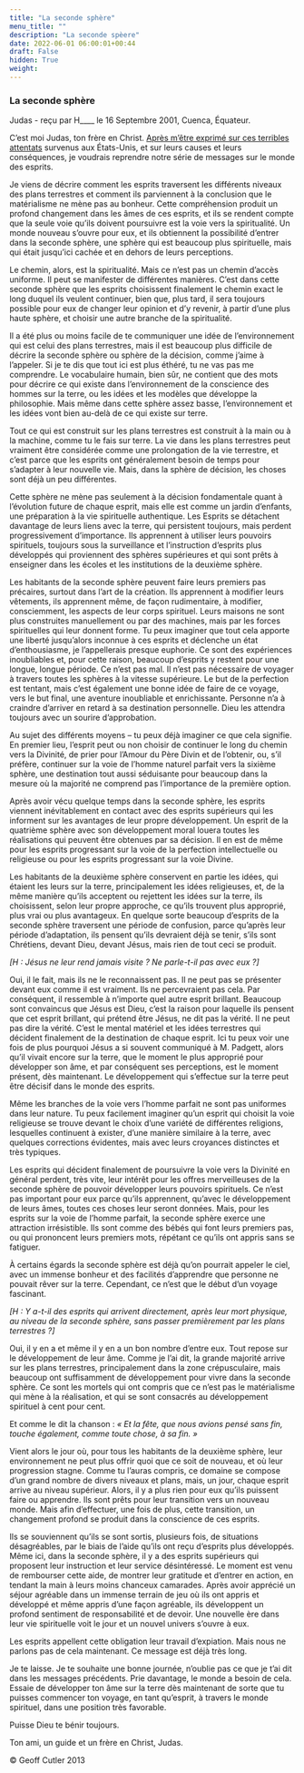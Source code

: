 ```yaml
---
title: "La seconde sphère"
menu_title: ""
description: "La seconde spèere"
date: 2022-06-01 06:00:01+00:44
draft: False
hidden: True
weight:
---
```

### La seconde sphère

Judas - reçu par H____ le 16 Septembre 2001, Cuenca, Équateur.

C’est moi Judas, ton frère en Christ. [Après m’être exprimé sur ces terribles attentats](/fr-contemporary-messages/fr-contemporary-messages-by-date-order/fr-contemporary-messages-2001/fr-2001-9-15-1-hr-judas/) survenus aux États-Unis, et sur leurs causes et leurs conséquences, je voudrais reprendre notre série de messages sur le monde des esprits.

Je viens de décrire comment les esprits traversent les différents niveaux des plans terrestres et comment ils parviennent à la conclusion que le matérialisme ne mène pas au bonheur. Cette compréhension produit un profond changement dans les âmes de ces esprits, et ils se rendent compte que la seule voie qu’ils doivent poursuivre est la voie vers la spiritualité. Un monde nouveau s’ouvre pour eux, et ils obtiennent la possibilité d’entrer dans la seconde sphère, une sphère qui est beaucoup plus spirituelle, mais qui était jusqu’ici cachée et en dehors de leurs perceptions.

Le chemin, alors, est la spiritualité. Mais ce n’est pas un chemin d’accès uniforme. Il peut se manifester de différentes manières. C’est dans cette seconde sphère que les esprits choisissent finalement le chemin exact le long duquel ils veulent continuer, bien que, plus tard, il sera toujours possible pour eux de changer leur opinion et d’y revenir, à partir d’une plus haute sphère, et choisir une autre branche de la spiritualité.

Il a été plus ou moins facile de te communiquer une idée de l’environnement qui est celui des plans terrestres, mais il est beaucoup plus difficile de décrire la seconde sphère ou sphère de la décision, comme j’aime à l’appeler. Si je te dis que tout ici est plus éthéré, tu ne vas pas me comprendre. Le vocabulaire humain, bien sûr, ne contient que des mots pour décrire ce qui existe dans l’environnement de la conscience des hommes sur la terre, ou les idées et les modèles que développe la philosophie. Mais même dans cette sphère assez basse, l’environnement et les idées vont bien au-delà de ce qui existe sur terre.

Tout ce qui est construit sur les plans terrestres est construit à la main ou à la machine, comme tu le fais sur terre. La vie dans les plans terrestres peut vraiment être considérée comme une prolongation de la vie terrestre, et c’est parce que les esprits ont généralement besoin de temps pour s’adapter à leur nouvelle vie. Mais, dans la sphère de décision, les choses sont déjà un peu différentes.

Cette sphère ne mène pas seulement à la décision fondamentale quant à l’évolution future de chaque esprit, mais elle est comme un jardin d’enfants, une préparation à la vie spirituelle authentique. Les Esprits se détachent davantage de leurs liens avec la terre, qui persistent toujours, mais perdent progressivement d’importance. Ils apprennent à utiliser leurs pouvoirs spirituels, toujours sous la surveillance et l’instruction d’esprits plus développés qui proviennent des sphères supérieures et qui sont prêts à enseigner dans les écoles et les institutions de la deuxième sphère.

Les habitants de la seconde sphère peuvent faire leurs premiers pas précaires, surtout dans l’art de la création. Ils apprennent à modifier leurs vêtements, ils apprennent même, de façon rudimentaire, à modifier, consciemment, les aspects de leur corps spirituel. Leurs maisons ne sont plus construites manuellement ou par des machines, mais par les forces spirituelles qui leur donnent forme. Tu peux imaginer que tout cela apporte une liberté jusqu’alors inconnue à ces esprits et déclenche un état d’enthousiasme, je l’appellerais presque euphorie. Ce sont des expériences inoubliables et, pour cette raison, beaucoup d’esprits y restent pour une longue, longue période. Ce n’est pas mal. Il n’est pas nécessaire de voyager à travers toutes  les sphères à la vitesse supérieure. Le but de la perfection est tentant, mais c’est également une bonne idée de faire de ce voyage, vers le but final, une aventure inoubliable et enrichissante. Personne n’a à craindre d’arriver en retard à sa destination personnelle. Dieu les attendra toujours avec un sourire d’approbation.

Au sujet des différents moyens – tu peux déjà imaginer ce que cela signifie. En premier lieu, l’esprit peut ou non choisir de continuer le long du chemin vers la Divinité, de prier pour l’Amour du Père Divin et de l’obtenir, ou, s’il préfère, continuer sur la voie de l’homme naturel parfait vers la sixième sphère, une destination tout aussi séduisante pour beaucoup dans la mesure où  la majorité ne comprend pas l’importance de la première option.

Après avoir vécu quelque temps dans la seconde sphère, les esprits viennent inévitablement en contact avec des esprits supérieurs qui les informent sur les avantages de leur propre développement. Un esprit de la quatrième sphère avec son développement moral louera toutes les réalisations qui peuvent être obtenues par sa décision. Il en est de même pour les esprits progressant sur la voie de la perfection intellectuelle ou religieuse ou pour les esprits progressant sur la voie Divine.

Les habitants de la deuxième sphère conservent en partie les idées, qui étaient les leurs sur la terre, principalement les idées religieuses, et, de la même manière qu’ils acceptent ou rejettent les idées sur la terre, ils choisissent, selon leur propre approche, ce qu’ils trouvent plus approprié, plus vrai ou plus avantageux. En quelque sorte beaucoup d’esprits de la seconde sphère traversent une période de confusion, parce qu’après leur période d’adaptation, ils pensent qu’ils devraient déjà se tenir, s’ils sont Chrétiens, devant Dieu, devant Jésus, mais rien de tout ceci se produit.

*[H : Jésus ne leur rend jamais visite ? Ne parle-t-il pas avec eux ?]*

Oui, il le fait, mais ils ne le reconnaissent pas. Il ne peut pas se présenter devant eux comme il est vraiment. Ils ne percevraient pas cela. Par conséquent, il ressemble à n’importe quel autre esprit brillant. Beaucoup sont convaincus que Jésus est Dieu, c’est la raison pour laquelle ils pensent que cet esprit brillant, qui prétend être Jésus, ne dit pas la vérité. Il ne peut pas dire la vérité. C’est le mental matériel et les idées terrestres qui décident finalement de la destination de chaque esprit. Ici tu peux voir une fois de plus pourquoi Jésus a si souvent communiqué à M. Padgett, alors qu’il vivait encore sur la terre, que le moment le plus approprié pour développer son âme, et par conséquent ses perceptions, est le moment présent, dès maintenant. Le développement qui s’effectue sur la terre peut être décisif dans le monde des esprits.

Même les branches de la voie vers l’homme parfait ne sont pas uniformes dans leur nature. Tu peux facilement imaginer qu’un esprit qui choisit la voie religieuse se trouve devant le choix d’une variété de différentes religions, lesquelles continuent à exister, d’une manière similaire à la terre, avec quelques corrections évidentes, mais avec leurs croyances distinctes et très typiques.

Les esprits qui décident finalement de poursuivre la voie vers la Divinité en général perdent, très vite, leur intérêt pour les offres merveilleuses de la seconde sphère de pouvoir développer leurs pouvoirs spirituels. Ce n’est pas important pour eux parce qu’ils apprennent, qu’avec le développement de leurs âmes, toutes ces choses leur seront données. Mais, pour les esprits sur la voie de l’homme parfait, la seconde sphère exerce une attraction irrésistible. Ils sont comme des bébés qui font leurs premiers pas, ou qui prononcent leurs premiers mots, répétant ce qu’ils ont appris sans se fatiguer.

À certains égards la seconde sphère est déjà qu’on pourrait appeler le ciel, avec un immense bonheur et des facilités d’apprendre que personne ne pouvait rêver sur la terre. Cependant, ce n’est que le début d’un voyage fascinant.

*[H : Y a-t-il des esprits qui arrivent directement, après leur mort physique, au niveau de la seconde sphère, sans passer premièrement par les plans terrestres ?]*

Oui, il y en a et même il y en a un bon nombre d’entre eux. Tout repose sur le développement de leur âme. Comme je l’ai dit, la grande majorité arrive sur les plans terrestres, principalement dans la zone crépusculaire, mais beaucoup ont suffisamment de développement pour vivre dans la seconde sphère. Ce sont les mortels qui ont compris que ce n’est pas le matérialisme qui mène à la réalisation, et qui se sont consacrés au développement spirituel à cent pour cent.

Et comme le dit la chanson : *« Et la fête, que nous avions pensé sans fin, touche également, comme toute chose, à sa fin. »*

Vient alors le jour où, pour tous les habitants de la deuxième sphère, leur environnement ne peut plus offrir quoi que ce soit de nouveau, et où leur progression stagne. Comme tu l’auras compris, ce domaine se compose d’un grand nombre de divers niveaux et plans, mais, un jour, chaque esprit arrive au niveau supérieur. Alors, il y a plus rien pour eux qu’ils puissent faire ou apprendre. Ils sont prêts pour leur transition vers un nouveau monde. Mais afin d’effectuer, une fois de plus, cette transition, un changement profond se produit dans la conscience de ces esprits.

Ils se souviennent qu’ils se sont sortis, plusieurs fois, de situations désagréables,  par le biais de l’aide qu’ils ont reçu d’esprits plus développés. Même ici, dans la seconde sphère, il y a des esprits supérieurs qui proposent leur instruction et leur service désintéressé. Le moment est venu de rembourser cette aide, de montrer leur gratitude et d’entrer en action, en tendant la main à leurs moins chanceux camarades. Après avoir apprécié un séjour agréable dans un immense terrain de jeu où ils ont appris et développé et même appris d’une façon agréable, ils développent un profond sentiment de responsabilité et de devoir. Une nouvelle ère dans leur vie spirituelle voit le jour et un nouvel univers s’ouvre à eux.

Les esprits appellent cette obligation leur travail d’expiation. Mais nous ne parlons pas de cela maintenant. Ce message est déjà très long.

Je te laisse. Je te souhaite une bonne journée, n’oublie pas ce que je t’ai dit dans les messages précédents. Prie davantage, le monde a besoin de cela. Essaie de développer ton âme sur la terre dès maintenant de sorte que tu puisses commencer ton voyage, en tant qu’esprit, à travers le monde spirituel, dans une position très favorable.

Puisse Dieu te bénir toujours.

Ton ami, un guide et un frère en Christ, Judas.

© Geoff Cutler 2013
